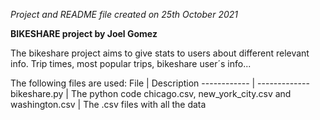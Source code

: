 *Project and README file created on 25th October 2021*

**BIKESHARE project by Joel Gomez**

The bikeshare project aims to give stats to users about different relevant info. Trip times, most popular trips, bikeshare user´s info...

The following files are used:
File | Description
------------ | -------------
bikeshare.py | The python code
chicago.csv, new_york_city.csv and washington.csv | The .csv files with all the data

